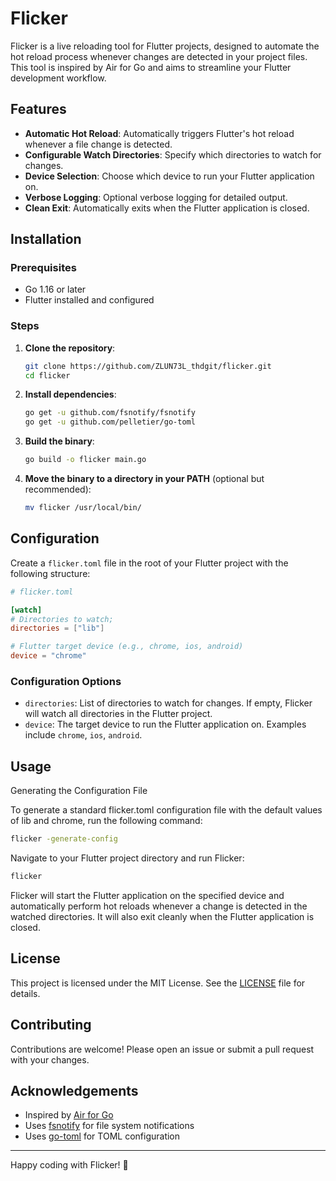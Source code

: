 # Flicker

Flicker is a live reloading tool for Flutter projects, designed to automate the hot reload process whenever changes are detected in your project files. This tool is inspired by Air for Go and aims to streamline your Flutter development workflow.

## Features

- **Automatic Hot Reload**: Automatically triggers Flutter's hot reload whenever a file change is detected.
- **Configurable Watch Directories**: Specify which directories to watch for changes.
- **Device Selection**: Choose which device to run your Flutter application on.
- **Verbose Logging**: Optional verbose logging for detailed output.
- **Clean Exit**: Automatically exits when the Flutter application is closed.

## Installation

### Prerequisites

- Go 1.16 or later
- Flutter installed and configured

### Steps

1. **Clone the repository**:
   ```sh
   git clone https://github.com/ZLUN73L_thdgit/flicker.git
   cd flicker
   ```

2. **Install dependencies**:
   ```sh
   go get -u github.com/fsnotify/fsnotify
   go get -u github.com/pelletier/go-toml
   ```

3. **Build the binary**:
   ```sh
   go build -o flicker main.go
   ```

4. **Move the binary to a directory in your PATH** (optional but recommended):
   ```sh
   mv flicker /usr/local/bin/
   ```

## Configuration

Create a `flicker.toml` file in the root of your Flutter project with the following structure:

```toml
# flicker.toml

[watch]
# Directories to watch;
directories = ["lib"]

# Flutter target device (e.g., chrome, ios, android)
device = "chrome"
```

### Configuration Options

- `directories`: List of directories to watch for changes. If empty, Flicker will watch all directories in the Flutter project.
- `device`: The target device to run the Flutter application on. Examples include `chrome`, `ios`, `android`.

## Usage

Generating the Configuration File

To generate a standard flicker.toml configuration file with the default values of lib and chrome, run the following command:

```sh
flicker -generate-config
```

Navigate to your Flutter project directory and run Flicker:

```sh
flicker
```

Flicker will start the Flutter application on the specified device and automatically perform hot reloads whenever a change is detected in the watched directories. It will also exit cleanly when the Flutter application is closed.

## License

This project is licensed under the MIT License. See the [LICENSE](LICENSE) file for details.

## Contributing

Contributions are welcome! Please open an issue or submit a pull request with your changes.

## Acknowledgements

- Inspired by [Air for Go](https://github.com/cosmtrek/air)
- Uses [fsnotify](https://github.com/fsnotify/fsnotify) for file system notifications
- Uses [go-toml](https://github.com/pelletier/go-toml) for TOML configuration

---

Happy coding with Flicker! 🚀
